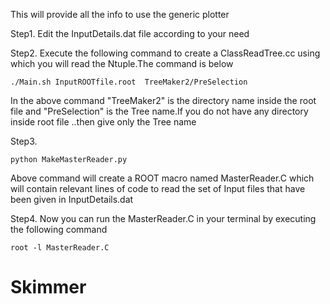 This will provide all the info to use the generic plotter

Step1. Edit the InputDetails.dat file according to your need

Step2. Execute the following command to create a ClassReadTree.cc using which you will read the Ntuple.The command is below
```
./Main.sh InputROOTfile.root  TreeMaker2/PreSelection
```
In the above command "TreeMaker2" is the directory name inside the root file and "PreSelection" is the Tree name.If you do not have any directory inside root file ..then give only the Tree name

Step3.
```
python MakeMasterReader.py
```
Above command will create a ROOT macro named MasterReader.C which will contain relevant lines of code to read the set of Input files that have been given in InputDetails.dat

Step4.
Now you can run the MasterReader.C in your terminal by executing the following command 

```
root -l MasterReader.C
```
# Skimmer

